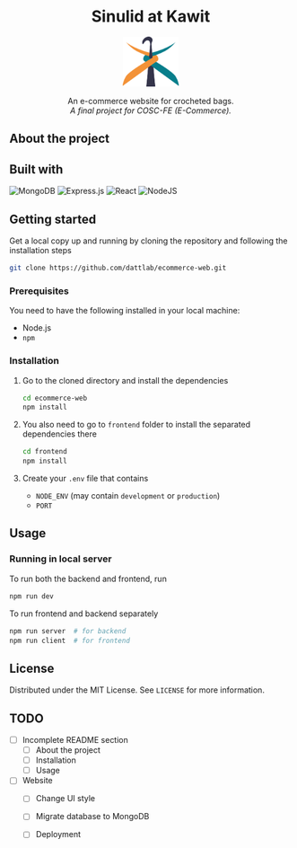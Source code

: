 <a name="readme-top"></a>


<div align="center">
    <h1 align="center">Sinulid at Kawit</h1>
    <img src="./frontend/public/logo.png" alt="ecommerce-web-logo" width='100' />
    <p align="center">
        An e-commerce website for crocheted bags.
        <br />
        <em>A final project for COSC-FE (E-Commerce).</em>
    </p>
</div>


## About the project



## Built with

![MongoDB](https://img.shields.io/badge/MongoDB-%234ea94b.svg?style=for-the-badge&logo=mongodb&logoColor=white)
![Express.js](https://img.shields.io/badge/express.js-%23404d59.svg?style=for-the-badge&logo=express&logoColor=%2361DAFB)
![React](https://img.shields.io/badge/react-%2320232a.svg?style=for-the-badge&logo=react&logoColor=%2361DAFB)
![NodeJS](https://img.shields.io/badge/node.js-6DA55F?style=for-the-badge&logo=node.js&logoColor=white)

## Getting started

Get a local copy up and running by cloning the repository and following the installation steps
```bash
git clone https://github.com/dattlab/ecommerce-web.git
```

### Prerequisites

You need to have the following installed in your local machine:

- Node.js
- `npm`

### Installation

1. Go to the cloned directory and install the dependencies

   ```bash
   cd ecommerce-web
   npm install
   ```

2. You also need to go to `frontend` folder to install the separated dependencies there

   ```bash
   cd frontend
   npm install
   ```

3. Create your `.env` file that contains
   * `NODE_ENV` (may contain `development` or `production`)
   * `PORT`

## Usage

### Running in local server

To run both the backend and frontend, run

```bash
npm run dev
```

To run frontend and backend separately

```bash
npm run server  # for backend
npm run client  # for frontend
```

## License

Distributed under the MIT License. See `LICENSE` for more information.


## TODO

- [ ] Incomplete README section
    - [ ] About the project
    - [ ] Installation
    - [ ] Usage
- [ ] Website
    - [ ] Change UI style
    - [ ] Migrate database to MongoDB
    - [ ] Deployment

